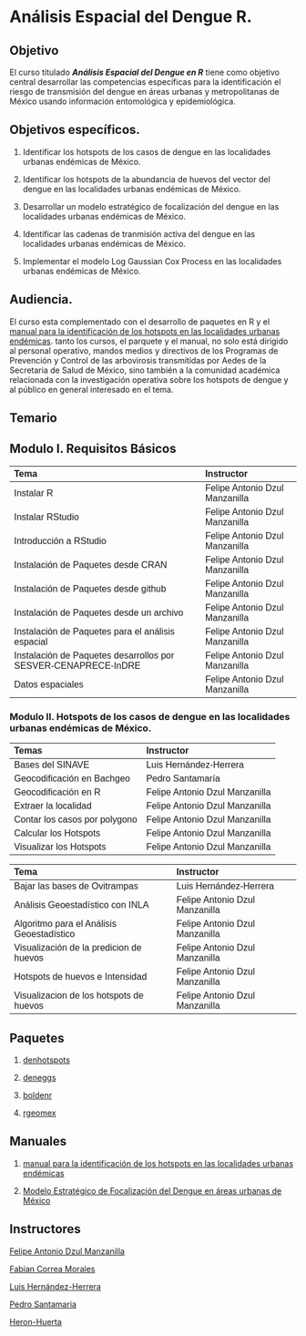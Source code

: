 
<!-- README.md is generated from README.Rmd. Please edit that file -->

# Análisis Espacial del Dengue R.

<!-- badges: start -->
<!-- badges: end -->

## Objetivo

El curso títulado ***Análisis Espacial del Dengue en R*** tiene como
objetivo central desarrollar las competencias específicas para la
identificación el riesgo de transmisión del dengue en áreas urbanas y
metropolitanas de México usando información entomológica y
epidemiológica.

## Objetivos específicos.

1)  Identificar los hotspots de los casos de dengue en las localidades
    urbanas endémicas de México.

2)  Identificar los hotspots de la abundancia de huevos del vector del
    dengue en las localidades urbanas endémicas de México.

3)  Desarrollar un modelo estratégico de focalización del dengue en las
    localidades urbanas endémicas de México.

4)  Identificar las cadenas de tranmisión activa del dengue en las
    localidades urbanas endémicas de México.

5)  Implementar el modelo Log Gaussian Cox Process en las localidades
    urbanas endémicas de México.

## Audiencia.

El curso esta complementado con el desarrollo de paquetes en R y el
[manual para la identificación de los hotspots en las localidades
urbanas endémicas](https://fdzul.github.io/manual_hotspots/). tanto los
cursos, el parquete y el manual, no solo está dirigido al personal
operativo, mandos medios y directivos de los Programas de Prevención y
Control de las arbovirosis transmitidas por Aedes de la Secretaria de
Salud de México, sino también a la comunidad académica relacionada con
la investigación operativa sobre los hotspots de dengue y al público en
general interesado en el tema.

## Temario

## Modulo I. Requisitos Básicos

<table class=" lightable-classic" style="font-family: &quot;Arial Narrow&quot;, &quot;Source Sans Pro&quot;, sans-serif; margin-left: auto; margin-right: auto;">
<thead>
<tr>
<th style="text-align:left;">
Tema
</th>
<th style="text-align:left;">
Instructor
</th>
</tr>
</thead>
<tbody>
<tr>
<td style="text-align:left;">
Instalar R
</td>
<td style="text-align:left;">
Felipe Antonio Dzul Manzanilla
</td>
</tr>
<tr>
<td style="text-align:left;">
Instalar RStudio
</td>
<td style="text-align:left;">
Felipe Antonio Dzul Manzanilla
</td>
</tr>
<tr>
<td style="text-align:left;">
Introducción a RStudio
</td>
<td style="text-align:left;">
Felipe Antonio Dzul Manzanilla
</td>
</tr>
<tr>
<td style="text-align:left;">
Instalación de Paquetes desde CRAN
</td>
<td style="text-align:left;">
Felipe Antonio Dzul Manzanilla
</td>
</tr>
<tr>
<td style="text-align:left;">
Instalación de Paquetes desde github
</td>
<td style="text-align:left;">
Felipe Antonio Dzul Manzanilla
</td>
</tr>
<tr>
<td style="text-align:left;">
Instalación de Paquetes desde un archivo
</td>
<td style="text-align:left;">
Felipe Antonio Dzul Manzanilla
</td>
</tr>
<tr>
<td style="text-align:left;">
Instalación de Paquetes para el análisis espacial
</td>
<td style="text-align:left;">
Felipe Antonio Dzul Manzanilla
</td>
</tr>
<tr>
<td style="text-align:left;">
Instalación de Paquetes desarrollos por SESVER-CENAPRECE-InDRE
</td>
<td style="text-align:left;">
Felipe Antonio Dzul Manzanilla
</td>
</tr>
<tr>
<td style="text-align:left;">
Datos espaciales
</td>
<td style="text-align:left;">
Felipe Antonio Dzul Manzanilla
</td>
</tr>
</tbody>
</table>

### Modulo II. Hotspots de los casos de dengue en las localidades urbanas endémicas de México.

<table class=" lightable-classic" style="font-family: &quot;Arial Narrow&quot;, &quot;Source Sans Pro&quot;, sans-serif; margin-left: auto; margin-right: auto;">
<thead>
<tr>
<th style="text-align:left;">
Temas
</th>
<th style="text-align:left;">
Instructor
</th>
</tr>
</thead>
<tbody>
<tr>
<td style="text-align:left;">
Bases del SINAVE
</td>
<td style="text-align:left;">
Luis Hernández-Herrera
</td>
</tr>
<tr>
<td style="text-align:left;">
Geocodificación en Bachgeo
</td>
<td style="text-align:left;">
Pedro Santamaría
</td>
</tr>
<tr>
<td style="text-align:left;">
Geocodificación en R
</td>
<td style="text-align:left;">
Felipe Antonio Dzul Manzanilla
</td>
</tr>
<tr>
<td style="text-align:left;">
Extraer la localidad
</td>
<td style="text-align:left;">
Felipe Antonio Dzul Manzanilla
</td>
</tr>
<tr>
<td style="text-align:left;">
Contar los casos por polygono
</td>
<td style="text-align:left;">
Felipe Antonio Dzul Manzanilla
</td>
</tr>
<tr>
<td style="text-align:left;">
Calcular los Hotspots
</td>
<td style="text-align:left;">
Felipe Antonio Dzul Manzanilla
</td>
</tr>
<tr>
<td style="text-align:left;">
Visualizar los Hotspots
</td>
<td style="text-align:left;">
Felipe Antonio Dzul Manzanilla
</td>
</tr>
</tbody>
</table>
<table class=" lightable-classic" style="font-family: &quot;Arial Narrow&quot;, &quot;Source Sans Pro&quot;, sans-serif; margin-left: auto; margin-right: auto;">
<thead>
<tr>
<th style="text-align:left;">
Tema
</th>
<th style="text-align:left;">
Instructor
</th>
</tr>
</thead>
<tbody>
<tr>
<td style="text-align:left;">
Bajar las bases de Ovitrampas
</td>
<td style="text-align:left;">
Luis Hernández-Herrera
</td>
</tr>
<tr>
<td style="text-align:left;">
Análisis Geoestadístico con INLA
</td>
<td style="text-align:left;">
Felipe Antonio Dzul Manzanilla
</td>
</tr>
<tr>
<td style="text-align:left;">
Algoritmo para el Análisis Geoestadístico
</td>
<td style="text-align:left;">
Felipe Antonio Dzul Manzanilla
</td>
</tr>
<tr>
<td style="text-align:left;">
Visualización de la predicion de huevos
</td>
<td style="text-align:left;">
Felipe Antonio Dzul Manzanilla
</td>
</tr>
<tr>
<td style="text-align:left;">
Hotspots de huevos e Intensidad
</td>
<td style="text-align:left;">
Felipe Antonio Dzul Manzanilla
</td>
</tr>
<tr>
<td style="text-align:left;">
Visualizacion de los hotspots de huevos
</td>
<td style="text-align:left;">
Felipe Antonio Dzul Manzanilla
</td>
</tr>
</tbody>
</table>

## Paquetes

1)  [denhotspots](https://fdzul.github.io/denhotspots/)

2)  [deneggs](https://fdzul.github.io/deneggs/)

3)  [boldenr](https://fdzul.github.io/boldenr/)

4)  [rgeomex](https://fdzul.github.io/rgeomex/)

## Manuales

1)  [manual para la identificación de los hotspots en las localidades
    urbanas endémicas](https://fdzul.github.io/manual_hotspots/)

2)  [Modelo Estratégico de Focalización del Dengue en áreas urbanas de
    México](https://fdzul.github.io/strategic_mod_den_targeting/)

## Instructores

[Felipe Antonio Dzul Manzanilla](https://fdzul.github.io/web_site_fadm/)

[Fabian Correa Morales]()

[Luis Hernández-Herrera]()

[Pedro Santamaria]()

[Heron-Huerta]()
